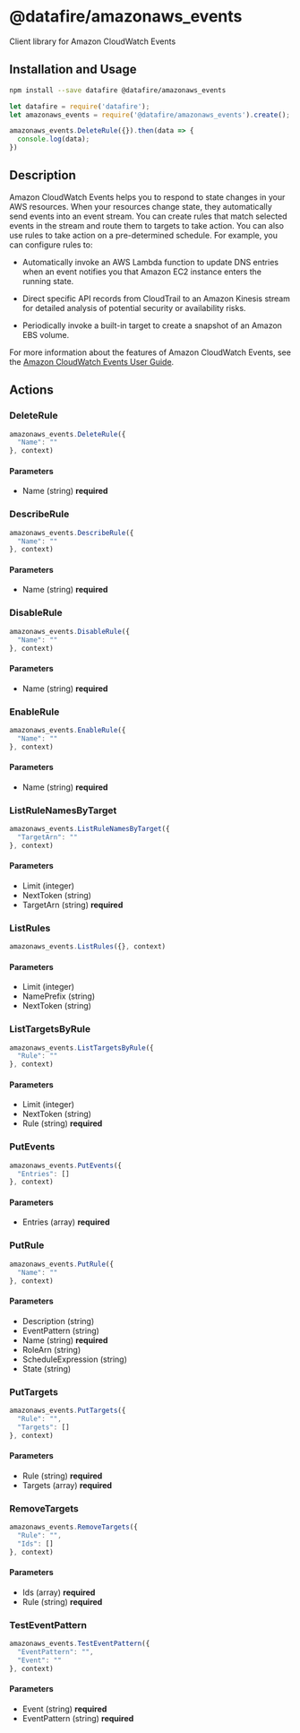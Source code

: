 # @datafire/amazonaws_events

Client library for Amazon CloudWatch Events

## Installation and Usage
```bash
npm install --save datafire @datafire/amazonaws_events
```

```js
let datafire = require('datafire');
let amazonaws_events = require('@datafire/amazonaws_events').create();

amazonaws_events.DeleteRule({}).then(data => {
  console.log(data);
})
```

## Description
<p>Amazon CloudWatch Events helps you to respond to state changes in your AWS resources. When your resources change state, they automatically send events into an event stream. You can create rules that match selected events in the stream and route them to targets to take action. You can also use rules to take action on a pre-determined schedule. For example, you can configure rules to:</p> <ul> <li> <p>Automatically invoke an AWS Lambda function to update DNS entries when an event notifies you that Amazon EC2 instance enters the running state.</p> </li> <li> <p>Direct specific API records from CloudTrail to an Amazon Kinesis stream for detailed analysis of potential security or availability risks.</p> </li> <li> <p>Periodically invoke a built-in target to create a snapshot of an Amazon EBS volume.</p> </li> </ul> <p>For more information about the features of Amazon CloudWatch Events, see the <a href="http://docs.aws.amazon.com/AmazonCloudWatch/latest/events">Amazon CloudWatch Events User Guide</a>.</p>

## Actions
### DeleteRule



```js
amazonaws_events.DeleteRule({
  "Name": ""
}, context)
```

#### Parameters
* Name (string) **required**

### DescribeRule



```js
amazonaws_events.DescribeRule({
  "Name": ""
}, context)
```

#### Parameters
* Name (string) **required**

### DisableRule



```js
amazonaws_events.DisableRule({
  "Name": ""
}, context)
```

#### Parameters
* Name (string) **required**

### EnableRule



```js
amazonaws_events.EnableRule({
  "Name": ""
}, context)
```

#### Parameters
* Name (string) **required**

### ListRuleNamesByTarget



```js
amazonaws_events.ListRuleNamesByTarget({
  "TargetArn": ""
}, context)
```

#### Parameters
* Limit (integer)
* NextToken (string)
* TargetArn (string) **required**

### ListRules



```js
amazonaws_events.ListRules({}, context)
```

#### Parameters
* Limit (integer)
* NamePrefix (string)
* NextToken (string)

### ListTargetsByRule



```js
amazonaws_events.ListTargetsByRule({
  "Rule": ""
}, context)
```

#### Parameters
* Limit (integer)
* NextToken (string)
* Rule (string) **required**

### PutEvents



```js
amazonaws_events.PutEvents({
  "Entries": []
}, context)
```

#### Parameters
* Entries (array) **required**

### PutRule



```js
amazonaws_events.PutRule({
  "Name": ""
}, context)
```

#### Parameters
* Description (string)
* EventPattern (string)
* Name (string) **required**
* RoleArn (string)
* ScheduleExpression (string)
* State (string)

### PutTargets



```js
amazonaws_events.PutTargets({
  "Rule": "",
  "Targets": []
}, context)
```

#### Parameters
* Rule (string) **required**
* Targets (array) **required**

### RemoveTargets



```js
amazonaws_events.RemoveTargets({
  "Rule": "",
  "Ids": []
}, context)
```

#### Parameters
* Ids (array) **required**
* Rule (string) **required**

### TestEventPattern



```js
amazonaws_events.TestEventPattern({
  "EventPattern": "",
  "Event": ""
}, context)
```

#### Parameters
* Event (string) **required**
* EventPattern (string) **required**

